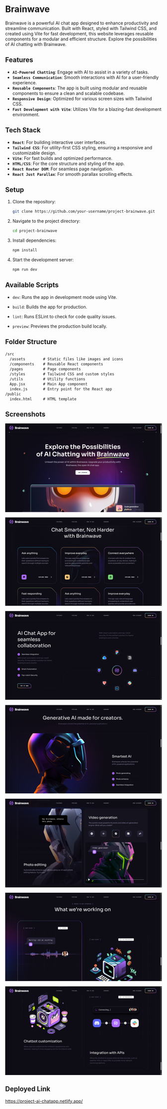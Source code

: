 # Brainwave

Brainwave is a powerful AI chat app designed to enhance productivity and streamline communication. Built with React, styled with Tailwind CSS, and created using Vite for fast development, this website leverages reusable components for a modular and efficient structure. Explore the possibilities of AI chatting with Brainwave.

## Features

- **`AI-Powered Chatting`**: Engage with AI to assist in a variety of tasks.
- **`Seamless Communication`**: Smooth interactions with AI for a user-friendly experience.
- **`Reusable Components`**: The app is built using modular and reusable components to ensure a clean and scalable codebase.
- **`Responsive Design`**: Optimized for various screen sizes with Tailwind CSS.
- **`Fast Development with Vite`**: Utilizes Vite for a blazing-fast development environment.

## Tech Stack

- **`React`**: For building interactive user interfaces.
- **`Tailwind CSS`**: For utility-first CSS styling, ensuring a responsive and customizable design.
- **`Vite`**: For fast builds and optimized performance.
- **`HTML/CSS`**: For the core structure and styling of the app.
- **`React Router DOM`**: For seamless page navigation.
- **`React Just Parallax`**: For smooth parallax scrolling effects.

## Setup

1. Clone the repository:

   ```bash
   git clone https://github.com/your-username/project-brainwave.git
   ```

2. Navigate to the project directory:

   ```bash
   cd project-brainwave
   ```

3. Install dependencies:

   ```bash
   npm install
   ```

4. Start the development server:

   ```bash
   npm run dev
   ```

## Available Scripts

- `dev`: Runs the app in development mode using Vite.

- `build`: Builds the app for production.

- `lint`: Runs ESLint to check for code quality issues.

- `preview`: Previews the production build locally.

## Folder Structure

```
/src
  /assets        # Static files like images and icons
  /components    # Reusable React components
  /pages         # Page components
  /styles        # Tailwind CSS and custom styles
  /utils         # Utility functions
  App.jsx        # Main App component
  index.js       # Entry point for the React app
/public
  index.html     # HTML template
```

## Screenshots

![App Screenshot](public/pics/pic_01.png)

<!-- ![App Screenshot](public/pics/pic_02.png) -->

![App Screenshot](public/pics/pic_03.png)

![App Screenshot](public/pics/pic_04.png)

![App Screenshot](public/pics/pic_05.png)

![App Screenshot](public/pics/pic_06.png)

![App Screenshot](public/pics/pic_07.png)

<!-- ![App Screenshot](public/pics/pic_08.png) -->

![App Screenshot](public/pics/pic_09.png)

## Deployed Link

https://project-ai-chatapp.netlify.app/
